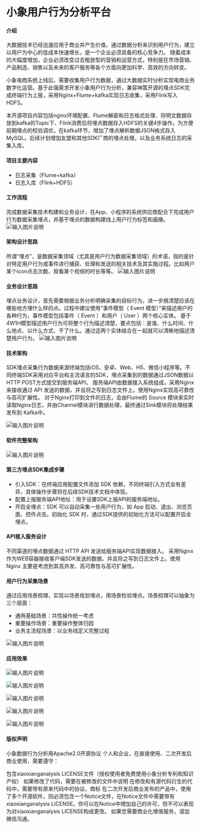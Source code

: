 # 小象用户行为分析平台

#### 介绍

大数据技术已经迅速应用于商业并产生价值，通过数据分析来识别用户行为，建立以用户为中心的低成本快速增长，是一个企业必须具备的核心竞争力。 随着成本的大幅度增加，企业必须改变过去粗放型的营销和运营方式，特别是在市场营销、产品制造、销售以及未来的客户服务等各个方面向更加科学、高效的方向转变。

小象电商系统上线后，需要收集用户行为数据，通过大数据实时分析实现电商业务数字化运营。基于此强需求开发小象用户行为分析，兼容神策开源的埋点SDK完成终端行为上报，采用Nginx+Flume+kafka实现日志收集，采用Flink写入HDFS。

本开源项目内容包括nginx环境配置、Flume解密和日志格式处理、将明文数据存放到kafka的Topic下、Flink消费后将埋点数据存入HDFS的关键4步操作。为方便前期埋点的校验调优，在kafka环节，增加了埋点解析数据JSON格式存入MySQL。后续计划增加友盟和其他SDK厂商的埋点处理，以及业务系统日志的采集入库。

#### 项目主要内容

- 日志采集（Flume+kafka）
- 日志入库（Flink+HDFS）

#### 工作流程

完成数据采集技术构建和业务设计，在App、小程序的系统供应商配合下完成用户行为数据采集埋点，并基于埋点的数据构建线上用户行为标签和画像。 ![输入图片说明](https://images.gitee.com/uploads/images/2021/0504/115612_bbd97789_5325125.png)

#### 架构设计思路

所谓“埋点”，是数据采集领域（尤其是用户行为数据采集领域）的术语，指的是针对特定用户行为或事件进行捕获、处理和发送的相关技术及其实施过程。比如用户某个icon点击次数、观看某个视频的时长等等。 ![输入图片说明](https://images.gitee.com/uploads/images/2021/0504/115703_4013e7fa_5325125.png)

#### 业务设计思路

埋点业务设计，首先需要根据业务分析明确采集的目标行为，进一步搞清楚应该在哪些地方埋什么样的点。过程中建议使用“事件模型（ Event 模型）”来描述用户的各种行为，事件模型包括事件（ Event ）和用户（ User ）两个核心实体。 基于4W1H模型描述用户行为可将整个行为描述清楚，要点包括：是谁、什么时间、什么地点、以什么方式、干了什么。通过这两个实体结合在一起就可以清晰地描述清楚用户行为。 ![输入图片说明](https://images.gitee.com/uploads/images/2021/0504/115753_e474aeec_5325125.png)

#### 技术架构

SDK埋点采集行为数据来源终端包括iOS、安卓、Web、H5、微信小程序等。不同终端SDK采用对应平台和主流语言的SDK，埋点采集到的数据通过JSON数据以HTTP POST方式提交到服务端API。 服务端API由数据接入系统组成，采用Nginx来接收通过 API 发送的数据，并且将之写到日志文件上。使用Nginx实现高可靠性与高可扩展性。 对于Nginx打印到文件的日志，会由Flume的 Source 模块来实时读取Nginx日志，并由Channel模块进行数据处理，最终通过Sink模块将处理结果发布到 Kafka中。

![输入图片说明](https://images.gitee.com/uploads/images/2021/0504/120743_443b0e95_5325125.png)

#### 软件完整架构

![输入图片说明](https://images.gitee.com/uploads/images/2021/0427/092847_e6c637d8_5325125.png)

#### 第三方埋点SDK集成步骤

- 引入SDK：在终端应用配置文件添加 SDK 依赖，不同终端引入方式会有差异，具体操作步骤将在后续SDK技术文档中体现。
- 配置上报服务端API地址：用于设置SDK上报API的服务端地址。
- 开启全埋点：SDK 可以自动采集一些用户行为，如 App 启动、退出、浏览页面、控件点击。初始化 SDK 时，通过SDK提供的初始化方法可以配置开启全埋点。

#### API接入服务设计

不同渠道的埋点数据通过 HTTP API 发送给服务端API实现数据接入。 采用Nginx作为WEB容器接收客户端SDK发送的数据，并且将之写到日志文件上。使用 Nginx 主要是考虑到其高并发、高可靠性与高可扩展性。

#### 用户行为采集场景

通过应用场景梳理，实现以场景规划埋点，用场景检验埋点。场景梳理可以抽象为三个层面：

- 通用基础场景：共性操作统一考虑
- 重要操作场景：重要操作整体归因
- 业务主流程场景：以业务线定义完整过程

![输入图片说明](https://images.gitee.com/uploads/images/2021/0504/121549_e747bcc1_5325125.png)

#### 应用效果

![输入图片说明](https://images.gitee.com/uploads/images/2021/0504/123053_dbdac86e_5325125.png)

![输入图片说明](https://images.gitee.com/uploads/images/2021/0504/123137_fa582c65_5325125.png)

![输入图片说明](https://images.gitee.com/uploads/images/2021/1122/211851_780a4dd1_5325125.png)

![输入图片说明](https://images.gitee.com/uploads/images/2021/1122/211916_137290cd_5325125.png)

![输入图片说明](https://images.gitee.com/uploads/images/2021/1122/211929_2d23b8c6_5325125.png)

#### 版权声明

小象数据行为分析用Apache2.0开源协议 个人和企业，在直接使用、二次开发后商业使用，需要遵守：

包含xiaoxianganalysis LICENSE文件（授权使用者免费使用小象分析专利和知识产权） 如果修改了代码，需要在被修改的文件中说明 在修改和有源代码衍生的代码中，需要带有原来代码中的协议，商标 在二次开发后商业发布的产品中，使用了多个开源软件，则必须包含一个Notice文件，在Notice文件中需要带有xiaoxianganalysis LICENSE。你可以在Notice中增加自己的许可，但不可以表现为对xiaoxianganalysis LICENSE构成更改。 如果您需要商业化增值服务，请加微信沟通。